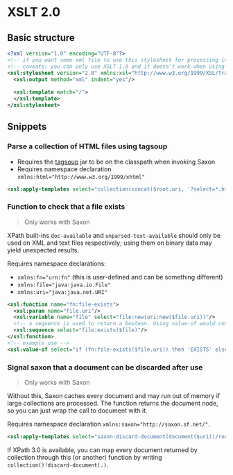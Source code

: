 # XSLT 2.0

## Basic structure
```xml
<?xml version="1.0" encoding="UTF-8"?>
<!-- if you want some xml file to use this stylesheet for processing in the browser, add a processing instruction to the xml file (right below the xml declaration): <?xml-stylesheet type="text/xsl" href="stylesheet.xsl"?> -->
<!-- caveats: you can only use XSLT 1.0 and it doesn't work when using the file:// protocol -->
<xsl:stylesheet version="2.0" xmlns:xsl="http://www.w3.org/1999/XSL/Transform" xmlns:xsi="http://www.w3.org/2001/XMLSchema-instance">
  <xsl:output method="xml" indent="yes"/>
  
  <xsl:template match="/">
  </xsl:template>
</xsl:stylesheet>
```

## Snippets
### Parse a collection of HTML files using tagsoup

* Requires the [tagsoup](https://mvnrepository.com/artifact/org.ccil.cowan.tagsoup/tagsoup) jar to be on the classpath when invoking Saxon
* Requires namespace declaration `xmlns:html="http://www.w3.org/1999/xhtml"`

```xml
<xsl:apply-templates select="collection(concat($root.uri, '?select=*.html;recurse=yes;parser=org.ccil.cowan.tagsoup.Parser'))/html:html"/>
```

### Function to check that a file exists

> Only works with Saxon

XPath built-ins `doc-available` and `unparsed-text-available` should only be used on XML and text files respectively; using them on binary data may yield unexpected results.

Requires namespace declarations:
* `xmlns:fn="urn:fn"` (this is user-defined and can be something different)
* `xmlns:file="java:java.io.File"`
* `xmlns:uri="java:java.net.URI"`

```xml
<xsl:function name="fn:file-exists">
  <xsl:param name="file.uri"/>
  <xsl:variable name="file" select="file:new(uri:new($file.uri))"/>
  <!-- a sequence is used to return a boolean. Using value-of would convert it into a string -->
  <xsl:sequence select="file:exists($file)"/>
</xsl:function>
<!-- example use -->
<xsl:value-of select="if (fn:file-exists($file.uri)) then 'EXISTS' else 'MISSING'"/>
```

### Signal saxon that a document can be discarded after use

> Only works with Saxon

Without this, Saxon caches every document and may run out of memory if large collections are processed.
The function returns the document node, so you can just wrap the call to document with it.

Requires namespace declaration `xmlns:saxon="http://saxon.sf.net/"`.

```xml
<xsl:apply-templates select="saxon:discard-document(document($uri))/root/element"/>
```

If XPath 3.0 is available, you can map every document returned by collection through this (or another) function by writing `collection()!discard-document(.)`.
